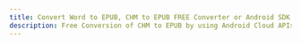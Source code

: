 ---title: Convert Word to EPUB, CHM to EPUB FREE Converter or Android SDKdescription: Free Conversion of CHM to EPUB by using Android Cloud APIs & SDKs. Also Create, Edit & Render Microsoft Word & OpenOffice documents in the Cloud.---